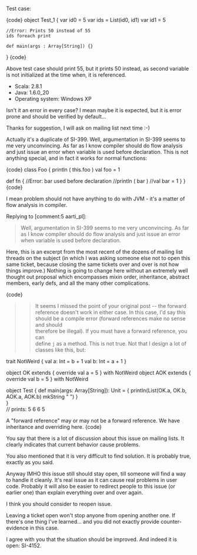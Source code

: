Test case:

{code}
  object Test_1 {
	var id0 = 5
	var ids = List(id0, id1)
	var id1 = 5
	
	//Error: Prints 50 instead of 55 
	ids foreach print
	
	def main(args : Array[String]) {}
  }
{code} 



Above test case should print 55, but it prints 50 instead, as second variable is not initialized at the time when, it is referenced.

 - Scala: 2.8.1
 - Java:  1.6.0_20
 - Operating system: Windows XP

Isn't it an error in every case? I mean maybe it is expected, but it is error prone and should be verified by default...

Thanks for suggestion, I will ask on mailing list next time :-)

Actually it's a duplicate of SI-399.
Well, argumentation in SI-399 seems to me very unconvincing. As far as I know compiler should do flow analysis and just issue an error when variable is used before declaration. This is not anything special, and in fact it works for normal functions:

{code}
class Foo {
  println ( this.foo )
  val foo = 1
  
  def fn {
	  //Error: bar used before declaration
	  //println ( bar )
	  //val bar = 1
  } 
}
{code}

I mean problem should not have anything to do with JVM - it's a matter of flow analysis in compiler.

Replying to [comment:5 aarti_pl]:
> Well, argumentation in SI-399 seems to me very unconvincing. As far as I know compiler should do flow analysis and just issue an error when variable is used before declaration.

Here, this is an excerpt from the most recent of the dozens of mailing list threads on the subject (in which I was asking someone else not to open this same ticket, because closing the same tickets over and over is not how things improve.)  Nothing is going to change here without an extremely well thought out proposal which encompasses mixin order, inheritance, abstract members, early defs, and all the many other complications.

{code}
> > It seems I missed the point of your original post -- the forward            
> > reference doesn't work in either case.  In this case, I'd say this          
> > should be a compile error (forward references make no sense and should      
> > therefore be illegal).  If you must have a forward reference, you can       
> > define `j` as a method.
This is not true.  Not that I design a lot of classes like this, but:
  
trait NotWeird {
  val a: Int = b + 1
  val b: Int = a + 1
}                                                                               
  
object OK extends { override val a = 5 } with NotWeird
object AOK extends { override val b = 5 } with NotWeird

object Test {
  def main(args: Array[String]): Unit = {
    println(List(OK.a, OK.b, AOK.a, AOK.b) mkString " ")
  }                                                                             
}                                                                               
// prints: 5 6 6 5

A "forward reference" may or may not be a forward reference.  We have
inheritance and overriding here.
{code}

You say that there is a lot of discussion about this issue on mailing lists. It clearly indicates that current behavior cause problems.

You also mentioned that it is very difficult to find solution. It is probably true, exactly as you said.

Anyway IMHO this issue still should stay open, till someone will find  a way to handle it cleanly. It's real issue as it can cause real problems in user code. Probably it will also be easier to redirect people to this issue (or earlier one) than explain everything over and over again.

I think you should consider to reopen issue.

Leaving a ticket open won't stop anyone from opening another one.  If there's one thing I've learned... and you did not exactly provide counter-evidence in this case.

I agree with you that the situation should be improved.  And indeed it is open: SI-4152.
